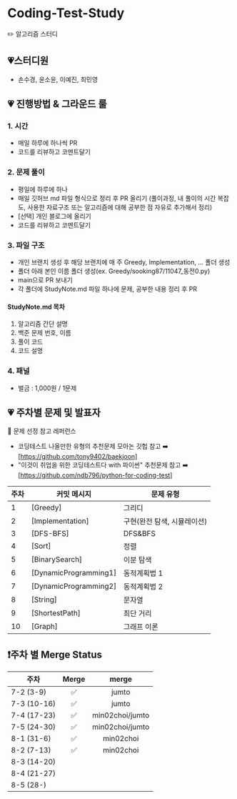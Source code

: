 # Coding-Test-Study
 ✏️ 알고리즘 스터디
 ## 💗스터디원

 - 손수경, 윤소윤, 이예진, 최민영
   </br>

 ## 💗 진행방법 & 그라운드 룰

 ### 1. 시간

 - 매일 하루에 하나씩 PR
 - 코드를 리뷰하고 코멘트달기

 ### 2. 문제 풀이

 - 평일에 하루에 하나
 - 매일 깃허브 md 파일 형식으로 정리 후 PR 올리기 (풀이과정, 내 풀이의 시간 복잡도, 사용한 자료구조 또는 알고리즘에 대해 공부한 점 자유로 추가해서 정리)
 - [선택] 개인 블로그에 올리기
 - 코드를 리뷰하고 코멘트달기

 ### 3. 파일 구조

 - 개인 브랜치 생성 후 해당 브랜치에 매 주 Greedy, Implementation, ... 폴더 생성
 - 폴더 아래 본인 이름 폴더 생성(ex. Greedy/sooking87/11047_동전0.py)
 - main으로 PR 보내기
 - 각 폴더에 StudyNote.md 파일 하나에 문제, 공부한 내용 정리 후 PR

 #### StudyNote.md 목차

 1. 알고리즘 간단 설명
 2. 백준 문제 번호, 이름
 3. 풀이 코드
 4. 코드 설명

 ### 4. 패널

 - 벌금 : 1,000원 / 1문제
   </br>

 ## 💗 주차별 문제 및 발표자

 📖 문제 선정 참고 레퍼런스

 - 코딩테스트 나올만한 유형의 추천문제 모아논 깃헙 참고 ➡️ [https://github.com/tony9402/baekjoon]
 - "이것이 취업을 위한 코딩테스트다 with 파이썬" 추천문제 참고 ➡️ [https://github.com/ndb796/python-for-coding-test]
   </br>

 | 주차 | 커밋 메시지           | 문제 유형                   |
 | ---- | --------------------- | --------------------------- |
 | 1    | [Greedy]              | 그리디                      |
 | 2    | [Implementation]      | 구현(완전 탐색, 시뮬레이션) |
 | 3    | [DFS-BFS]             | DFS&BFS                     |
 | 4    | [Sort]                | 정렬                        |
 | 5    | [BinarySearch]        | 이분 탐색                   |
 | 6    | [DynamicProgramming1] | 동적계획법 1                |
 | 7    | [DynamicProgramming2] | 동적계획법 2                |
 | 8    | [String]              | 문자열                      |
 | 9    | [ShortestPath]        | 최단 거리                   |
 | 10   | [Graph]               | 그래프 이론                 |

 ## ❗주차 별 Merge Status

 | 주차 | Merge        | merge |
 | ---- | :---------------------: | :--: | 
  | 7-2 (3-9)   |     ✅        | jumto |
  | 7-3 (10-16)   |     ✅        | jumto |
  | 7-4 (17-23)   |     ✅        | min02choi/jumto |
 | 7-5 (24-30)   |      ✅        | min02choi/jumto|
 | 8-1 (31-6)    |   ✅    | min02choi |
 | 8-2 (7-13)  |      ✅     | min02choi |
 | 8-3 (14-20)  |                || 
 | 8-4 (21-27)  |      ||
 | 8-5 (28-)  |  ||
